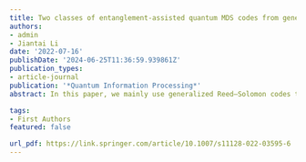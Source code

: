 ```yaml
---
title: Two classes of entanglement-assisted quantum MDS codes from generalized Reed–Solomon codes 
authors:
- admin
- Jiantai Li
date: '2022-07-16'
publishDate: '2024-06-25T11:36:59.939861Z'
publication_types:
- article-journal
publication: '*Quantum Information Processing*'
abstract: In this paper, we mainly use generalized Reed–Solomon codes to construct two classes of entanglement-assisted quantum MDS codes.

tags:
- First Authors
featured: false

url_pdf: https://link.springer.com/article/10.1007/s11128-022-03595-6
---
```


